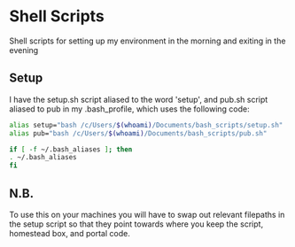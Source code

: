 # Shell Scripts
Shell scripts for setting up my environment in the morning and exiting in the evening

## Setup
I have the setup.sh script aliased to the word 'setup', and pub.sh script aliased to pub in my .bash_profile, which uses the following code:
```bash
alias setup="bash /c/Users/$(whoami)/Documents/bash_scripts/setup.sh"
alias pub="bash /c/Users/$(whoami)/Documents/bash_scripts/pub.sh"

if [ -f ~/.bash_aliases ]; then
. ~/.bash_aliases
fi
```

## N.B.
To use this on your machines you will have to swap out relevant filepaths in the setup script so that they point towards where you keep the script, homestead box, and portal code. 
